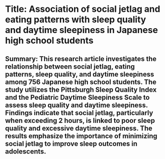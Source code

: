 # Title: Association of social jetlag and eating patterns with sleep quality and daytime sleepiness in Japanese high school students

## Summary: This research article investigates the relationship between social jetlag, eating patterns, sleep quality, and daytime sleepiness among 756 Japanese high school students. The study utilizes the Pittsburgh Sleep Quality Index and the Pediatric Daytime Sleepiness Scale to assess sleep quality and daytime sleepiness. Findings indicate that social jetlag, particularly when exceeding 2 hours, is linked to poor sleep quality and excessive daytime sleepiness. The results emphasize the importance of minimizing social jetlag to improve sleep outcomes in adolescents.